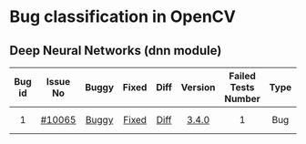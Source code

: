 # Bug classification in OpenCV

## Deep Neural Networks (dnn module)
  Bug id |Issue No | Buggy | Fixed | Diff | Version | Failed Tests <br> Number  | Type | Issue <br> Registered | Issue <br> Resolved | 
 :-------:|:-------:|:-----:|:-----:|:----:|:-------:|:------------------------:|:----:|:---------------------:|:-------------------:|
 1 | [#10065](https://github.com/opencv/opencv/issues/10065) | [Buggy](https://github.com/tum-i22/CBugPP/blob/ef90d77fb5278c584a5397219fc9a9b338ad0809/Projects/opencv_dnn/Bug%20id%201%20%5B%20Issue%20%2310065%20%5D/tf_importer.cpp) | [Fixed](https://github.com/tum-i22/CBugPP/blob/master/Projects/opencv_dnn/Bug%20id%201%20%5B%20Issue%20%2310065%20%5D/tf_importer.cpp) | [Diff](https://github.com/tum-i22/CBugPP/commit/fd0fd112b602bce715def80fc492df0c3231e11d#diff-d9712208ab700676957dc2e95f6b3d79) | [3.4.0](https://github.com/opencv/opencv/tree/3.4.0) | 1 | Bug | Nov 10, 2017 | Dec 22, 2017 |
